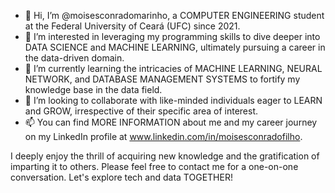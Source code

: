 - 👋 Hi, I’m @moisesconradomarinho, a COMPUTER ENGINEERING student at the Federal University of Ceará (UFC) since 2021.
- 👀 I’m interested in leveraging my programming skills to dive deeper into DATA SCIENCE and MACHINE LEARNING, ultimately pursuing a career in the data-driven domain.
- 🌱 I’m currently learning the intricacies of MACHINE LEARNING, NEURAL NETWORK, and DATABASE MANAGEMENT SYSTEMS to fortify my knowledge base in the data field.
- 💞️ I’m looking to collaborate with like-minded individuals eager to LEARN and GROW, irrespective of their specific area of interest.
- 📫 You can find MORE INFORMATION about me and my career journey on my LinkedIn profile at www.linkedin.com/in/moisesconradofilho.

I deeply enjoy the thrill of acquiring new knowledge and the gratification of imparting it to others.
Please feel free to contact me for a one-on-one conversation. Let's explore tech and data TOGETHER!

<!---
moisesconradomarinho/moisesconradomarinho is a ✨ special ✨ repository because its `README.md` (this file) appears on your GitHub profile.
You can click the Preview link to take a look at your changes.
--->

